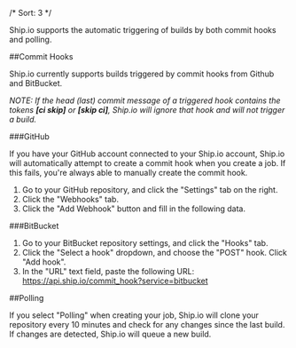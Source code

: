 /*
Sort: 3
*/

Ship.io supports the automatic triggering of builds by both commit hooks and polling.

##Commit Hooks

Ship.io currently supports builds triggered by commit hooks from Github and BitBucket.

*NOTE: If the head (last) commit message of a triggered hook contains the tokens **[ci skip]** or **[skip ci]**, Ship.io will ignore that hook and will not trigger a build.*

###GitHub

If you have your GitHub account connected to your Ship.io account, Ship.io will automatically attempt to create a commit hook when you create a job. If this fails, you're always able to manually create the commit hook.

1. Go to your GitHub repository, and click the "Settings" tab on the right.
2. Click the "Webhooks" tab. 
3. Click the "Add Webhook" button and fill in the following data. 

###BitBucket

1. Go to your BitBucket repository settings, and click the "Hooks" tab. 
2. Click the "Select a hook" dropdown, and choose the "POST" hook. Click "Add hook". 
3. In the "URL" text field, paste the following URL: https://api.ship.io/commit_hook?service=bitbucket 

##Polling

If you select "Polling" when creating your job, Ship.io will clone your repository every 10 minutes and check for any changes since the last build. If changes are detected, Ship.io will queue a new build.
